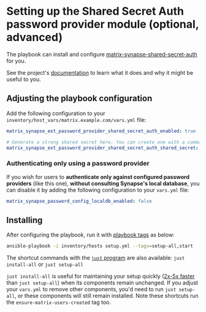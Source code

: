 <!--
SPDX-FileCopyrightText: 2018 - 2020 Slavi Pantaleev
SPDX-FileCopyrightText: 2020 MDAD project contributors
SPDX-FileCopyrightText: 2024 - 2025 Suguru Hirahara

SPDX-License-Identifier: AGPL-3.0-or-later
-->

# Setting up the Shared Secret Auth password provider module (optional, advanced)

The playbook can install and configure [matrix-synapse-shared-secret-auth](https://github.com/devture/matrix-synapse-shared-secret-auth) for you.

See the project's [documentation](https://github.com/devture/matrix-synapse-shared-secret-auth/blob/master/README.md) to learn what it does and why it might be useful to you.

## Adjusting the playbook configuration

Add the following configuration to your `inventory/host_vars/matrix.example.com/vars.yml` file:

```yaml
matrix_synapse_ext_password_provider_shared_secret_auth_enabled: true

# Generate a strong shared secret here. You can create one with a command like `pwgen -s 64 1`.
matrix_synapse_ext_password_provider_shared_secret_auth_shared_secret: YOUR_SHARED_SECRET_GOES_HERE
```

### Authenticating only using a password provider

If you wish for users to **authenticate only against configured password providers** (like this one), **without consulting Synapse's local database**, you can disable it by adding the following configuration to your `vars.yml` file:

```yaml
matrix_synapse_password_config_localdb_enabled: false
```

## Installing

After configuring the playbook, run it with [playbook tags](playbook-tags.md) as below:

<!-- NOTE: let this conservative command run (instead of install-all) to make it clear that failure of the command means something is clearly broken. -->
```sh
ansible-playbook -i inventory/hosts setup.yml --tags=setup-all,start
```

The shortcut commands with the [`just` program](just.md) are also available: `just install-all` or `just setup-all`

`just install-all` is useful for maintaining your setup quickly ([2x-5x faster](../CHANGELOG.md#2x-5x-performance-improvements-in-playbook-runtime) than `just setup-all`) when its components remain unchanged. If you adjust your `vars.yml` to remove other components, you'd need to run `just setup-all`, or these components will still remain installed. Note these shortcuts run the `ensure-matrix-users-created` tag too.
